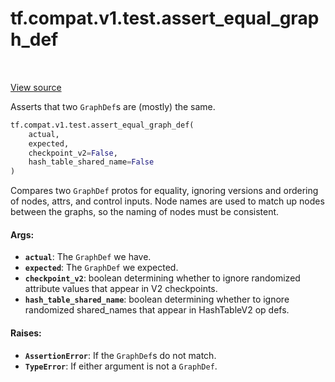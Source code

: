 <div itemscope itemtype="http://developers.google.com/ReferenceObject">
<meta itemprop="name" content="tf.compat.v1.test.assert_equal_graph_def" />
<meta itemprop="path" content="Stable" />
</div>

# tf.compat.v1.test.assert_equal_graph_def

<!-- Insert buttons -->

<table class="tfo-notebook-buttons tfo-api" align="left">
</table>

<a target="_blank" href="/code/stable/tensorflow/python/framework/test_util.py">View source</a>



<!-- Start diff -->
Asserts that two `GraphDef`s are (mostly) the same.

``` python
tf.compat.v1.test.assert_equal_graph_def(
    actual,
    expected,
    checkpoint_v2=False,
    hash_table_shared_name=False
)
```



<!-- Placeholder for "Used in" -->

Compares two `GraphDef` protos for equality, ignoring versions and ordering of
nodes, attrs, and control inputs.  Node names are used to match up nodes
between the graphs, so the naming of nodes must be consistent.

#### Args:


* <b>`actual`</b>: The `GraphDef` we have.
* <b>`expected`</b>: The `GraphDef` we expected.
* <b>`checkpoint_v2`</b>: boolean determining whether to ignore randomized attribute
  values that appear in V2 checkpoints.
* <b>`hash_table_shared_name`</b>: boolean determining whether to ignore randomized
  shared_names that appear in HashTableV2 op defs.


#### Raises:


* <b>`AssertionError`</b>: If the `GraphDef`s do not match.
* <b>`TypeError`</b>: If either argument is not a `GraphDef`.